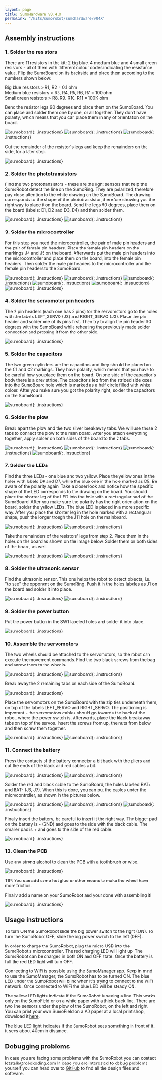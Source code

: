 ```yaml
---
layout: page
title: SumoHardware v0.4.X
permalink: "/kits/sumorobot/sumohardware/v04X"
---
```


## Assembly instructions

### 1. Solder the resistors

There are 11 resistors in the kit: 2 big blue, 4 medium blue and 4 small green resistors - all of them with different colour codes indicating the resistance value. Flip the SumoBoard on its backside and place them according to the numbers shown below:

Big blue resistors > R1, R2 = 0.1 ohm  
Medium blue resistors > R3, R4, R5, R6, R7 = 100 ohm  
Small green resistors > R8, R9, R10, R11 = 100K ohm

Bend the resistor legs 90 degrees and place them on the SumoBoard. You can place and solder them one by one, or all together.  They don't have polarity, which means that you can place them in any of orientation on the board.

![sumoboard](/assets/img/v04X/step1_1.jpg){: .instructions}
![sumoboard](/assets/img/v04X/step1_2.jpg){: .instructions}
![sumoboard](/assets/img/v04X/step1_3.jpg){: .instructions}

Cut the remainder of the resistor's legs and keep the remainders on the side, for a later step.

![sumoboard](/assets/img/v04X/step1_4.jpg){: .instructions}

### 2. Solder the phototransistors

Find the two phototransistors - these are the light sensors that help the SumoRobot detect the line on the SumoRing. They are polarized, therefore pay close attention to the white drawing on the SumoBoard. The drawing corresponds to the shape of the phototransistor, therefore showing you the right way to place it on the board.  Bend the legs 90 degrees, place them on the board (labels: D1, D2 and D3, D4) and then solder them.

![sumoboard](/assets/img/v04X/step2_1.jpg){: .instructions}
![sumoboard](/assets/img/v04X/step2_2.jpg){: .instructions}

### 3. Solder the microcontroller

For this step you need the microcontroller, the pair of male pin headers and the pair of female pin headers. Place the female pin headers on the markings J4 and J5 on the board. Afterwards put the male pin headers into the microcontroller and place them on the board, into the female pin headers. Then solder the male pin headers to the microcontroller and the female pin headers to the SumoBoard.

![sumoboard](/assets/img/v04X/step_3_1.jpg){: .instructions}
![sumoboard](/assets/img/v04X/step3_2.jpg){: .instructions}
![sumoboard](/assets/img/v04X/step3_3.jpg){: .instructions}
![sumoboard](/assets/img/v04X/step3_4.jpg){: .instructions}
![sumoboard](/assets/img/v04X/step3_5.jpg){: .instructions}
![sumoboard](/assets/img/v04X/step_3_6.jpg){: .instructions}

### 4. Solder the servomotor pin headers

The 2 pin headers (each one has 3 pins) for the servomotors go to the holes with the labels LEFT_SERVO (J2) and RIGHT_SERVO (J3). Place the pin header and solder one of its pins first. Then try to align the pin header 90 degrees with the SumoBoard while reheating the previously made solder connection and pressing it from the other side.

![sumoboard](/assets/img/v04X/step4_1.jpg){: .instructions}

### 5. Solder the capacitors

The two green cylinders are the capacitors and they should be placed on the C1 and C2 markings. They have polarity, which means that you have to be careful how you place them on the board. On one side of the capacitor's body there is a grey stripe. The capacitor's leg from the striped side goes into the SumoBoard hole which is marked as a half circle filled with white colour. After you make sure you got the polarity right, solder the capacitors on the SumoBoard.

![sumoboard](/assets/img/v04X/step5_1.jpg){: .instructions}

### 6. Solder the plow

Break apart the plow and the two silver breakaway tabs. We will use those 2 tabs to connect the plow to the main board. After you attach everything together, apply solder on both sides of the board to the 2 tabs.

![sumoboard](/assets/img/v04X/step6_1.jpg){: .instructions}
![sumoboard](/assets/img/v04X/step6_2.jpg){: .instructions}
![sumoboard](/assets/img/v04X/step6_3.jpg){: .instructions}
![sumoboard](/assets/img/v04X/step6_4.jpg){: .instructions}

### 7. Solder the LEDs

Find the three LEDs - one blue and two yellow. Place the yellow ones in the holes with labels D6 and D7, while the blue one in the hole marked as D5. Be aware of the polarity again. Take a closer look and notice how the specific shape of the LED corresponds to the drawing on the board. You should place the shorter leg of the LED into the hole with a rectangular pad of the SumoBoard. After you make sure the polarity has the right orientation on the board, solder the yellow LEDs. The blue LED is placed in a more specific way. After you place the shorter leg in the hole marked with a rectangular shape, push the longer trough the J11 hole on the mainboard.

![sumoboard](/assets/img/v04X/step7_1.jpg){: .instructions}
![sumoboard](/assets/img/v04X/step7_2.jpg){: .instructions}

Take the remainders of the resistors' legs from step 2. Place them in the holes on the board as shown on the image below. Solder them on both sides of the board, as well.

![sumoboard](/assets/img/v04X/step8_1.jpg){: .instructions}
![sumoboard](/assets/img/v04X/step8_2.jpg){: .instructions}

### 8. Solder the ultrasonic sensor

Find the ultrasonic sensor. This one helps the robot to detect objects, i.e. "to see" the opponent on the SumoRing. Push it in the holes labeles as J1 on the board and solder it into place.

![sumoboard](/assets/img/v04X/step9_1.jpg){: .instructions}
![sumoboard](/assets/img/v04X/step9_2.jpg){: .instructions}

### 9. Solder the power button

Put the power button in the SW1 labeled holes and solder it into place.

![sumoboard](/assets/img/v04X/step10_1.jpg){: .instructions}

### 10. Assemble the servomotors

The two wheels should be attached to the servomotors, so the robot can execute the movement commands. Find the two black screws from the bag and screw them to the wheels.

![sumoboard](/assets/img/v04X/step11_1.jpg){: .instructions}
![sumoboard](/assets/img/v04X/step11_2.jpg){: .instructions}

Break away the 2 remaining tabs on each side of the SumoBoard.

![sumoboard](/assets/img/v04X/step11_3.jpg){: .instructions}

Place the servomotors on the SumoBoard with the zip ties underneath them, on top of the labels LEFT_SERVO and RIGHT_SERVO. The positioning is important - the servomotors cables should go towards the back of the robot, where the power switch is. Afterwards, place the black breakaway tabs on top of the servos. Insert the screws from up, the nuts from below and then screw them together.

![sumoboard](/assets/img/v04X/step11_4.jpg){: .instructions}
![sumoboard](/assets/img/v04X/step11_5.jpg){: .instructions}

### 11. Connect the battery

Press the contacts of the battery connector a bit back with the pliers and cut the ends of the black and red cables a bit.

![sumoboard](/assets/img/v04X/step12_1.jpg){: .instructions}
![sumoboard](/assets/img/v04X/step13_2.jpg){: .instructions}

Solder the red and black cable to the SumoBoard, the holes labeled BAT+ and BAT- (J6, J7). When this is done, you can put the cables under the microcontroller, as shown in the pictures below.

![sumoboard](/assets/img/v04X/step13_3.jpg){: .instructions}
![sumoboard](/assets/img/v04X/step13_4.jpg){: .instructions}
![sumoboard](/assets/img/v04X/step13_5.jpg){: .instructions}

Finally insert the battery, be careful to insert it the right way. The bigger pad on the battery is - (GND) and goes to the side with the black cable. The smaller pad is + and goes to the side of the red cable.

![sumoboard](/assets/img/v04X/step_13_6.jpg){: .instructions}

### 13. Clean the PCB

Use any strong alcohol to clean the PCB with a toothbrush or wipe.

![sumoboard](/assets/img/v04X/step14_1.jpg){: .instructions}

TIP: You can add some hot glue or other means to make the wheel have more friction.

Finally add a name on your SumoRobot and your done with assembling it!

![sumoboard](/assets/img/v04X/final.jpg){: .instructions}

## Usage instructions

To turn ON the SumoRobot slide the big power switch to the right (ON). To turn the SumoRobot OFF, slide the big power switch to the left (OFF).

In order to charge the SumoRobot, plug the micro USB into the SumoRobot's microcontroller. The red charging LED will light up. The SumoRobot can be charged in both ON and OFF state. Once the battery is full the red LED light will turn OFF.

Connecting to WiFi is possible using the [SumoManager](/kits/sumorobot/sumomanager) app. Keep in mind to use the SumoManager, the SumoRobot has to be turned ON. The blue LED under the SumoRobot will blink when it's trying to connect to the WiFi network. Once connected to WiFi the blue LED will be steady ON.

The yellow LED lights indicate if the SumoRobot is seeing a line. This works only on the SumoField or on a white paper with a thick black line. There are two line sensors under the plow of the SumoRobot, on the left and right. You can print your own SumoField on a A0 paper at a local print shop, download it [here](/assets/docs/sumofield.pdf).

The blue LED light indicates if the SumoRobot sees something in front of it. It sees about 40cm in distance.

## Debugging problems

In case you are facing some problems with the SumoRobot you can contact [letstalk@robokoding.com](#)
In case you are interested to debug problems yourself you can head over to [GitHub](https://github.com/robokoding) to find all the design files and software.
